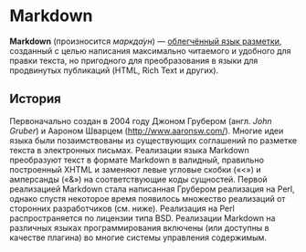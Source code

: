# Markdown
**Markdown** (произносится *маркда́ун*) — [облегчённый язык разметки](https://ru.wikipedia.org/wiki/Markdown), созданный с целью написания максимально читаемого и удобного для правки текста, но пригодного для преобразования в языки для продвинутых публикаций (HTML, Rich Text и других).
## История
Первоначально создан в 2004 году Джоном Грубером (англ. *John Gruber*) и Аароном Шварцем (http://www.aaronsw.com/). Многие идеи языка были позаимствованы из существующих соглашений по разметке текста в электронных письмах. Реализации языка Markdown преобразуют текст в формате Markdown в валидный, правильно построенный XHTML и заменяют левые угловые скобки («<») и амперсанды («&») на соответствующие коды сущностей. Первой реализацией Markdown стала написанная Грубером реализация на Perl, однако спустя некоторое время появилось множество реализаций от сторонних разработчиков (см. ниже). Реализация на Perl распространяется по лицензии типа BSD. Реализации Markdown на различных языках программирования включены (или доступны в качестве плагина) во многие системы управления содержимым.
